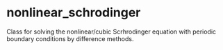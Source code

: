 # nonlinear_schrodinger

Class for solving the nonlinear/cubic Scrhrodinger equation 
with periodic boundary conditions by difference methods.